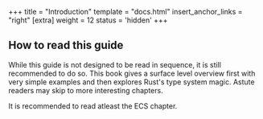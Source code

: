 +++
title = "Introduction"
template = "docs.html"
insert_anchor_links = "right"
[extra]
weight = 12
status = 'hidden'
+++


## How to read this guide

While this guide is not designed to be read in sequence, it is still recommended to do so. This book gives a surface level overview first with very simple examples and then explores Rust's type system magic. Astute readers may skip to more interesting chapters.

It is recommended to read atleast the ECS chapter.
